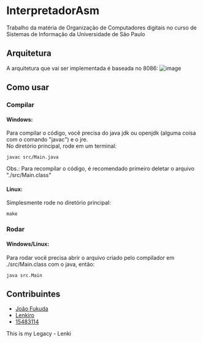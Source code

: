 # InterpretadorAsm

Trabalho da matéria de Organização de Computadores digitais no curso de Sistemas de Informação da Universidade de São Paulo

## Arquitetura

A arquitetura que vai ser implementada é baseada no 8086:
![image](https://user-images.githubusercontent.com/37672942/58655907-a21c3e80-82f1-11e9-85ba-7770c2641acd.png "Arquitetura planejada (foto atualizada)")

## Como usar
### Compilar
#### Windows:

Para compilar o código, você precisa do java jdk ou openjdk (alguma coisa com o comando "javac") e o jre.\
No diretório principal, rode em um terminal:

	javac src/Main.java

Obs.: Para recompilar o código, é recomendado primeiro deletar o arquivo "./src/Main.class"

#### Linux:

Simplesmente rode no diretório principal:

    make

### Rodar
#### Windows/Linux:

Para rodar você precisa abrir o arquivo criado pelo compilador em ./src/Main.class com o java, então:

    java src.Main

## Contribuintes

* [João Fukuda](https://www.git.com/JoaoFukuda)
* [Lenkiro](https://www.git.com/Lenkiro)
* [15483114](https://www.git.com/15483114)

This is my Legacy - Lenki

